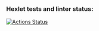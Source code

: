 ### Hexlet tests and linter status:
[![Actions Status](https://github.com/yanovtech/backend-project-44/actions/workflows/hexlet-check.yml/badge.svg)](https://github.com/yanovtech/backend-project-44/actions)